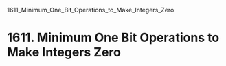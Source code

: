 1611_Minimum_One_Bit_Operations_to_Make_Integers_Zero
# 1611. Minimum One Bit Operations to Make Integers Zero

